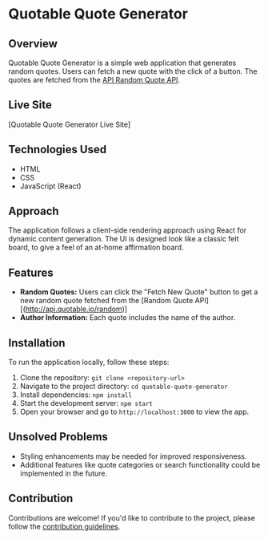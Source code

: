 # Quotable Quote Generator

## Overview

Quotable Quote Generator is a simple web application that generates random quotes. Users can fetch a new quote with the click of a button. The quotes are fetched from the [API Random Quote API](http://api.quotable.io/random).

## Live Site

[Quotable Quote Generator Live Site]

## Technologies Used

- HTML
- CSS
- JavaScript (React)

## Approach

The application follows a client-side rendering approach using React for dynamic content generation. The UI is designed look like a classic felt board, to give a feel of an at-home affirmation board.

## Features

- **Random Quotes:** Users can click the "Fetch New Quote" button to get a new random quote fetched from the [Random Quote API][(http://api.quotable.io/random)]
- **Author Information:** Each quote includes the name of the author.

## Installation

To run the application locally, follow these steps:

1. Clone the repository: `git clone <repository-url>`
2. Navigate to the project directory: `cd quotable-quote-generator`
3. Install dependencies: `npm install`
4. Start the development server: `npm start`
5. Open your browser and go to `http://localhost:3000` to view the app.

## Unsolved Problems

- Styling enhancements may be needed for improved responsiveness.
- Additional features like quote categories or search functionality could be implemented in the future.

## Contribution

Contributions are welcome! If you'd like to contribute to the project, please follow the [contribution guidelines](CONTRIBUTING.md).




